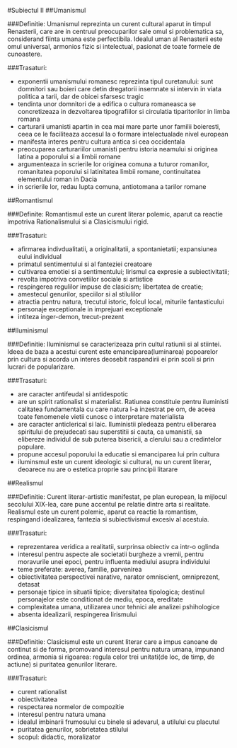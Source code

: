 #Subiectul II
##Umanismul

###Definitie:
Umanismul reprezinta un curent cultural aparut in timpul Renasterii, care are in centruul preocuparilor sale omul si problematica sa, considerand fiinta umana este perfectibila. Idealul uman al Renasterii este omul universal, armonios fizic si intelectual, pasionat de toate formele de cunoastere.

###Trasaturi:

- exponentii umanismului romanesc reprezinta tipul curetanului: sunt domnitori sau boieri care detin dregatorii insemnate si intervin in viata politica a tarii, dar de obicei sfarsesc tragic
- tendinta unor domnitori de a edifica o cultura romaneasca se concretizeaza in dezvoltarea tipografiilor si circulatia tiparitorilor in limba romana
- carturarii umanisti apartin in cea mai mare parte unor familii boieresti, ceea ce le faciliteaza accesul la o formare intelectualade nivel european
- manifesta interes pentru cultura antica si cea occidentala
- preocuparea carturariilor umanisti pentru istoria neamului si originea latina a poporului si a limbii romane
- argumenteaza in scrierile lor originea comuna a tuturor romanilor, romanitatea poporului si latinitatea limbii romane, continuitatea elementului roman in Dacia
- in scrierile lor, redau lupta comuna, antiotomana a tarilor romane

##Romantismul

###Definite:
Romantismul este un curent literar polemic, aparut ca reactie impotriva Rationalismului si a Clasicismului rigid.

###Trasaturi:

- afirmarea indivdualitatii, a originalitatii, a spontanietatii; expansiunea eului individual
- primatul sentimentului si al fanteziei creatoare
- cultivarea emotiei si a sentimentului; lirismul ca expresie a subiectivitatii;
- revolta impotriva convetiilor sociale si artistice
- respingerea regulilor impuse de clasicism; libertatea de creatie;
- amestecul genurilor, speciilor si al stilulilor
- atractia pentru natura, trecutul istoric, folcul local, miturile fantasticului
- personaje exceptionale in imprejuari exceptionale
- intiteza inger-demon, trecut-prezent

##Iluminismul

###Definitie:
Iluminismul se caracterizeaza prin cultul ratiunii si al stiintei. Ideea de baza a acestui curent este emanciparea(luminarea) popoarelor prin cultura si acorda un interes deosebit raspandirii ei prin scoli si prin lucrari de popularizare.

###Trasaturi:
- are caracter antifeudal si antidespotic
- are un spirit rationalist si materialist. Ratiunea constituie pentru iluministi calitatea fundamentala cu care natura l-a inzestrat pe om, de aceea toate fenomenele vietii cunosc o interpretare materialista
- are caracter anticlerical si laic. Iluministii pledeaza pentru eliberarea spiritului de prejudecati sau superstitii si cauta, ca umanistii, sa elibereze individul de sub puterea bisericii, a clerului sau a credintelor populare.
- propune accesul poporului la educatie si emanciparea lui prin cultura
- iluminsmul este un curent ideologic si cultural, nu un curent literar, deoarece nu are o estetica proprie sau principii litarare

##Realismul

###Definitie:
Curent literar-artistic manifestat, pe plan european, la mijlocul secolului XIX-lea, care pune accentul pe relatie dintre arta si realitate. Realismul este un curent polemic, aparut ca reactie la romantism, respingand idealizarea, fantezia si subiectivismul excesiv al acestuia.

###Trasaturi:

- reprezentarea veridica a realitatii, surprinsa obiectiv ca intr-o oglinda
- interesul pentru aspecte ale societatii burgheze a vremii, pentru moravurile unei epoci, pentru influenta mediului asupra individului
- teme preferate: averea, familie, parvenirea
- obiectivitatea perspectivei narative, narator omniscient, omniprezent, detasat
- personaje tipice in situatii tipice; diversitatea tipologica; destinul personajelor este conditionat de mediu, epoca, ereditate
- complexitatea umana, utilizarea unor tehnici ale analizei pshihologice
- absenta idealizarii, respingerea lirismului

##Clasicismul

###Definitie:
Clasicismul este un curent literar care a impus canoane de continut si de forma, promovand interesul pentru natura umana, impunand ordinea, armonia si rigoarea: regula celor trei unitati(de loc, de timp, de actiune) si puritatea genurilor literare.

###Trasaturi:
- curent rationalist
- obiectivitatea
- respectarea normelor de compozitie
- interesul pentru natura umana
- idealul imbinarii frumosului cu binele si adevarul, a utilului cu placutul
- puritatea genurilor, sobrietatea stilului
- scopul: didactic, moralizator
